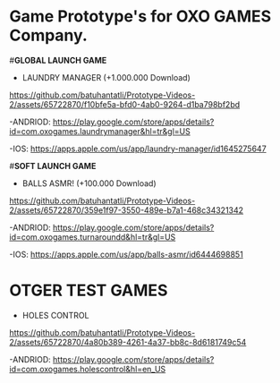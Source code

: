 <h1>Game Prototype's for OXO GAMES Company.</h1>



#__GLOBAL LAUNCH GAME__

  * LAUNDRY MANAGER (+1.000.000 Download)

https://github.com/batuhantatli/Prototype-Videos-2/assets/65722870/f10bfe5a-bfd0-4ab0-9264-d1ba798bf2bd

  -ANDRIOD: https://play.google.com/store/apps/details?id=com.oxogames.laundrymanager&hl=tr&gl=US 
  
  -IOS: https://apps.apple.com/us/app/laundry-manager/id1645275647 




#__SOFT LAUNCH GAME__

  * BALLS ASMR! (+100.000 Download)

https://github.com/batuhantatli/Prototype-Videos-2/assets/65722870/359e1f97-3550-489e-b7a1-468c34321342

  -ANDRIOD: https://play.google.com/store/apps/details?id=com.oxogames.turnaroundd&hl=tr&gl=US
  
  -IOS: https://apps.apple.com/us/app/balls-asmr/id6444698851


# __OTGER TEST GAMES__

  * HOLES CONTROL

https://github.com/batuhantatli/Prototype-Videos-2/assets/65722870/4a80b389-4261-4a37-bb8c-8d6181749c54

-ANDRIOD: https://play.google.com/store/apps/details?id=com.oxogames.holescontrol&hl=en_US

